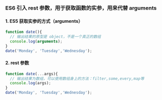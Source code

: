 ### ES6 引入 rest 参数，用于获取函数的实参，用来代替 arguments
#### 1. ES5 获取实参的方式（arguments）
```js
function date(){
  // 输出结果的原型是 object，不是一个真正的数组
  console.log(arguments);
}
date('Monday', 'Tuesday','Wednesday');
```
#### 2. rest 参数
```js
function date(...args){
  // 输出结果为数组，可以使用数组身上的方法：filter,some,every,map等
  console.log(args);
}
date('Monday', 'Tuesday','Wednesday');
```

<!--stackedit_data:
eyJoaXN0b3J5IjpbLTE5MjQ1ODA4MzYsLTIwODg3NDY2MTJdfQ
==
-->